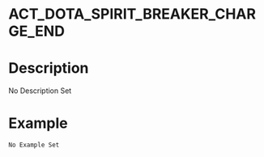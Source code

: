# ACT_DOTA_SPIRIT_BREAKER_CHARGE_END
# Description
No Description Set
# Example
```No Example Set```